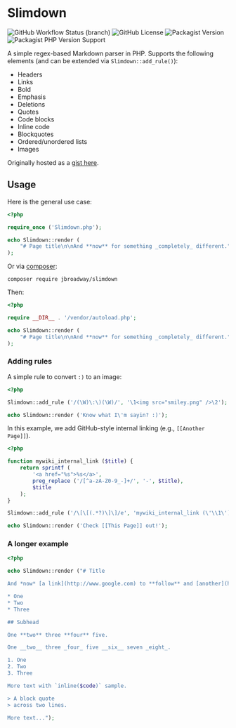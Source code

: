 # Slimdown

![GitHub Workflow Status (branch)](https://img.shields.io/github/actions/workflow/status/jbroadway/slimdown/ci.yml?branch=master)
![GitHub License](https://img.shields.io/github/license/jbroadway/slimdown)
![Packagist Version](https://img.shields.io/packagist/v/jbroadway/slimdown)
![Packagist PHP Version Support](https://img.shields.io/packagist/php-v/jbroadway/slimdown)

A simple regex-based Markdown parser in PHP. Supports the
following elements (and can be extended via `Slimdown::add_rule()`):

* Headers
* Links
* Bold
* Emphasis
* Deletions
* Quotes
* Code blocks
* Inline code
* Blockquotes
* Ordered/unordered lists
* Images

Originally hosted as a [gist here](https://gist.github.com/jbroadway/2836900).

## Usage

Here is the general use case:

```php
<?php

require_once ('Slimdown.php');

echo Slimdown::render (
	"# Page title\n\nAnd **now** for something _completely_ different."
);
```

Or via [composer](https://getcomposer.org/):

```
composer require jbroadway/slimdown
```

Then:

```php
<?php

require __DIR__ . '/vendor/autoload.php';

echo Slimdown::render (
	"# Page title\n\nAnd **now** for something _completely_ different."
);
```

### Adding rules

A simple rule to convert `:)` to an image:

```php
<?php

Slimdown::add_rule ('/(\W)\:\)(\W)/', '\1<img src="smiley.png" />\2');

echo Slimdown::render ('Know what I\'m sayin? :)');
```

In this example, we add GitHub-style internal linking
(e.g., `[[Another Page]]`).

```php
<?php

function mywiki_internal_link ($title) {
	return sprintf (
		'<a href="%s">%s</a>',
		preg_replace ('/[^a-zA-Z0-9_-]+/', '-', $title),
		$title
	);
}

Slimdown::add_rule ('/\[\[(.*?)\]\]/e', 'mywiki_internal_link (\'\\1\')');

echo Slimdown::render ('Check [[This Page]] out!');
```

### A longer example

```php
<?php

echo Slimdown::render ("# Title

And *now* [a link](http://www.google.com) to **follow** and [another](http://yahoo.com/).

* One
* Two
* Three

## Subhead

One **two** three **four** five.

One __two__ three _four_ five __six__ seven _eight_.

1. One
2. Two
3. Three

More text with `inline($code)` sample.

> A block quote
> across two lines.

More text...");
```
